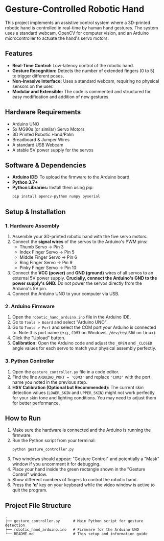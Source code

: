 # Gesture-Controlled Robotic Hand

This project implements an assistive control system where a 3D-printed robotic hand is controlled in real-time by human hand gestures. The system uses a standard webcam, OpenCV for computer vision, and an Arduino microcontroller to actuate the hand's servo motors.


## Features
- **Real-Time Control:** Low-latency control of the robotic hand.
- **Gesture Recognition:** Detects the number of extended fingers (0 to 5) to trigger different poses.
- **Non-Invasive Interface:** Uses a standard webcam, requiring no physical sensors on the user.
- **Modular and Extensible:** The code is commented and structured for easy modification and addition of new gestures.

## Hardware Requirements
- Arduino UNO
- 5x MG90s (or similar) Servo Motors
- 3D Printed Robotic Hand/Palm
- Breadboard & Jumper Wires
- A standard USB Webcam
- A stable 5V power supply for the servos

## Software & Dependencies
- **Arduino IDE:** To upload the firmware to the Arduino board.
- **Python 3.7+**
- **Python Libraries:** Install them using pip:
  ```bash
  pip install opencv-python numpy pyserial
  ```

## Setup & Installation

### 1. Hardware Assembly
1.  Assemble your 3D-printed robotic hand with the five servo motors.
2.  Connect the **signal wires** of the servos to the Arduino's PWM pins:
    - Thumb Servo -> Pin 3
    - Index Finger Servo -> Pin 5
    - Middle Finger Servo -> Pin 6
    - Ring Finger Servo -> Pin 9
    - Pinky Finger Servo -> Pin 10
3.  Connect the **VCC (power)** and **GND (ground)** wires of all servos to an external 5V power supply. **Crucially, connect the Arduino's GND to the power supply's GND.** Do not power the servos directly from the Arduino's 5V pin.
4.  Connect the Arduino UNO to your computer via USB.

### 2. Arduino Firmware
1.  Open the `robotic_hand_arduino.ino` file in the Arduino IDE.
2.  Go to `Tools > Board` and select "Arduino UNO".
3.  Go to `Tools > Port` and select the COM port your Arduino is connected to. Note this port name (e.g., `COM3` on Windows, `/dev/ttyUSB0` on Linux).
4.  Click the "Upload" button.
5.  **Calibration:** Open the Arduino code and adjust the `_OPEN` and `_CLOSED` angle values for each servo to match your physical assembly perfectly.

### 3. Python Controller
1.  Open the `gesture_controller.py` file in a code editor.
2.  Find the line `ARDUINO_PORT = 'COM3'` and replace `'COM3'` with the port name you noted in the previous step.
3.  **HSV Calibration (Optional but Recommended):** The current skin detection values (`LOWER_SKIN` and `UPPER_SKIN`) might not work perfectly for your skin tone and lighting conditions. You may need to adjust them for better performance.

## How to Run
1.  Make sure the hardware is connected and the Arduino is running the firmware.
2.  Run the Python script from your terminal:
    ```bash
    python gesture_controller.py
    ```
3.  Two windows should appear: "Gesture Control" and potentially a "Mask" window if you uncomment it for debugging.
4.  Place your hand inside the green rectangle shown in the "Gesture Control" window.
5.  Show different numbers of fingers to control the robotic hand.
6.  Press the **'q'** key on your keyboard while the video window is active to quit the program.

## Project File Structure
```
.
├── gesture_controller.py      # Main Python script for gesture detection
├── robotic_hand_arduino.ino   # Firmware for the Arduino UNO
└── README.md                  # This setup and information guide
```
